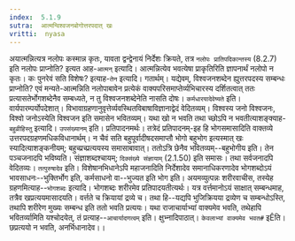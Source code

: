 ```yaml
---
index:  5.1.9
sutra:  आत्मन्विश्वजनबोगोत्तरपदात् खः
vritti:  nyasa
---
```


अयात्मन्नित्यत्र नलोपः कस्मान्न कृतः, यावता द्वन्द्वेनायं निर्देशः क्रियते, तत्र `नलोपः प्रातिपदिकान्तस्य` (8.2.7) इति नलोपः प्राप्नोति? इत्यत आह-`आत्मन्` इत्यादि। आत्मन्नित्येव भवत्येषा प्राकृतिरिति ज्ञापनार्थं नलोपो न कृतः। कः पुनरेवं सति विशेषः? इत्याह-`तेन` इत्यादि। गतार्थम्। यद्येवम्, विश्वजनशब्देन ह्युत्तरपदस्य सम्बन्धः प्राप्नोति? एवं मन्यते-आत्मन्निति नलोपाबावेन प्रत्येकं वाक्यपरिसमाप्तेर्व्यभिचारस्य दर्शितत्वात् ततः प्रत्यासतेर्भोगशब्देनैव सम्बध्यते, न तु विश्वजनशब्देनेति नासति दोषः। `कर्मधारयादेवेष्यते` इति। वार्यपारम्पर्योपदेशात्। विभावाग्रहणानुवृत्तेर्व्यवस्थितविबाषाविज्ञानाद्वेदं वेदितव्यम्। विश्वस्य जनो विश्वजनः, विश्वो जनोऽस्येति विश्वजन इति समासेन भवितव्यम्। यथा खो न भवति तथा च्छोऽपि न भवतीत्याशङ्क्याह-`बहुव्रीहिस्तु` इत्यादि।
`उपसंख्यानम्` इति। प्रतिपादनमर्थः। तत्रेदं प्रतिपादनम्-इह हि भोगसमासादिति वाक्तव्ये उत्तरपदग्रहणमधिकविधानार्थम्। न चैवं सति बहुपूर्वादीषदसमाप्तौ भोगो बहुभोग इत्यस्मात् खः स्यादित्याशङ्कनीयम्; बहुच्प्रच्प्रत्ययस्य समासाबावात्। ततोऽत्रि छेनैव भवितव्यम्--बहुभोगीय इति। तेन पञ्चजनादपि भविष्यति। संज्ञाशब्दश्चायम्; `दिक्संख्ये संज्ञायाम्` (2.1.50) इति समासः। तथा सर्वजनादपि वेदितव्यः। `तत्पुरुषादेव` इति। विशेषानभिधानेऽपि महाजनादिति निर्देशादेव समानाधिकरणादेव भोगशब्दोऽयं भावसाधनः--भुक्तिर्भोग इति, कर्मसाधनो वा--भुज्यत इति भोग इति। अयमव्युत्पन्नः शरीरवाचीस, तस्येह ग्रहणमित्याह--`भोगशब्दः` इत्यादि। भोगशब्दः शरीरमेव प्रतिपादयतीत्यर्थः। यत्र वर्त्तमानोऽयं साक्षात् सम्बन्धमाह, तत्रैव खप्रत्ययमासादयति। वर्त्तते च क्रियायां द्रव्ये च। तथा हि--यद्यपि भुजिक्रियया द्रव्येण च सम्बन्धोऽस्ति, तथापि शरीरेण मुख्यः सम्बन्ध इति ततो भवति प्रत्ययः। यथा राजाचार्याभ्यां वाक्यमेव भवति, तथेहापि भवितर्व्यामिति यश्चोदयेत्, तं प्रत्याह--`आचार्यादणत्वम्` इति। क्षुभ्नादिपाठात्। `केवलाभ्यां वाक्यमेव भवत#` इÊति। छप्रत्ययो न भवति, अनर्भिधानादेव।।

